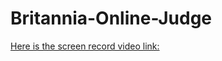 # Britannia-Online-Judge
[Here is the screen record video link:](https://screenrec.com/share/iAGHUZ35FD)

